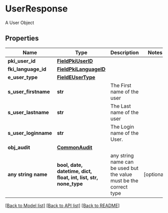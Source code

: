 # UserResponse

A User Object

## Properties
Name | Type | Description | Notes
------------ | ------------- | ------------- | -------------
**pki_user_id** | [**FieldPkiUserID**](FieldPkiUserID.md) |  | 
**fki_language_id** | [**FieldPkiLanguageID**](FieldPkiLanguageID.md) |  | 
**e_user_type** | [**FieldEUserType**](FieldEUserType.md) |  | 
**s_user_firstname** | **str** | The First name of the user | 
**s_user_lastname** | **str** | The Last name of the user | 
**s_user_loginname** | **str** | The Login name of the User. | 
**obj_audit** | [**CommonAudit**](CommonAudit.md) |  | 
**any string name** | **bool, date, datetime, dict, float, int, list, str, none_type** | any string name can be used but the value must be the correct type | [optional]

[[Back to Model list]](../README.md#documentation-for-models) [[Back to API list]](../README.md#documentation-for-api-endpoints) [[Back to README]](../README.md)


